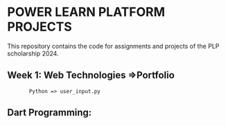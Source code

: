 # POWER LEARN PLATFORM PROJECTS
This repository contains the code for assignments and projects of the PLP scholarship  2024.
## Week 1: Web Technologies =>Portfolio 
           Python => user_input.py
## Dart Programming: 